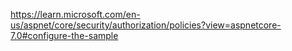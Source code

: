 https://learn.microsoft.com/en-us/aspnet/core/security/authorization/policies?view=aspnetcore-7.0#configure-the-sample
